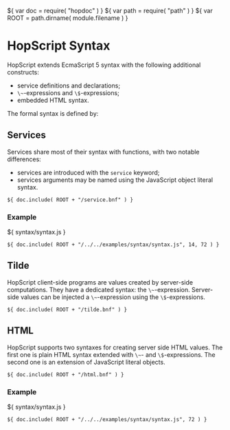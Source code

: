 ${ var doc = require( "hopdoc" ) }
${ var path = require( "path" ) }
${ var ROOT = path.dirname( module.filename ) }

HopScript Syntax
================

HopScript extends EcmaScript 5 syntax with the following additional constructs:

 * service definitions and declarations;
 * `\~`-expressions and `\$`-expressions;
 * embedded HTML syntax.

The formal syntax is defined by:


Services
--------

Services share most of their syntax with functions, with two notable differences:

 * services are introduced with the `service` keyword;
 * services arguments may be named using the JavaScript object literal
   syntax.

```ebnf
${ doc.include( ROOT + "/service.bnf" ) }
```

### Example ###

${ <span class="label label-info">syntax/syntax.js</span> }

```hopscript
${ doc.include( ROOT + "/../../examples/syntax/syntax.js", 14, 72 ) }
```
 
Tilde
-----

HopScript client-side programs are values created by server-side computations.
They have a dedicated syntax: the `\~`-expression. Server-side
values can be injected a `\~`-expression using the `\$`-expressions.

```ebnf
${ doc.include( ROOT + "/tilde.bnf" ) }
```

HTML
----

HopScript supports two syntaxes for creating server side HTML values. The first
one is plain HTML syntax extended with `\~`- and `\$`-expressions. The second one
is an extension of JavaScript literal objects.

```ebnf
${ doc.include( ROOT + "/html.bnf" ) }
```

### Example ###

${ <span class="label label-info">syntax/syntax.js</span> }

```hopscript 
${ doc.include( ROOT + "/../../examples/syntax/syntax.js", 72 ) }
```



